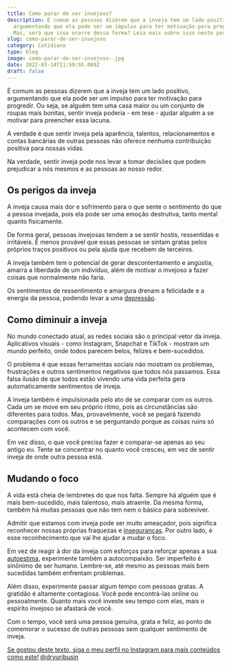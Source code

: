 ```yaml
---
title: Como parar de ser invejoso?
description: É comum as pessoas dizerem que a inveja tem um lado positivo,
  argumentando que ela pode ser um impulso para ter motivação para progredir.
  Mas, será que isso ocorre dessa forma? Leia mais sobre isso neste post!
slug: como-parar-de-ser-invejoso
category: Cotidiano
type: blog
image: como-parar-de-ser-invejoso-.jpg
date: 2022-03-14T11:59:55.089Z
draft: false
---
```


É comum as pessoas dizerem que a inveja tem um lado positivo, argumentando que ela pode ser um impulso para ter motivação para progredir. Ou seja, se alguém tem uma casa maior ou um conjunto de roupas mais bonitas, sentir inveja poderia - em tese - ajudar alguém a se motivar para preencher essa lacuna.

A verdade é que sentir inveja pela aparência, talentos, relacionamentos e contas bancárias de outras pessoas não oferece nenhuma contribuição positiva para nossas vidas.

Na verdade, sentir inveja pode nos levar a tomar decisões que podem prejudicar a nós mesmos e as pessoas ao nosso redor.

## Os perigos da inveja

A inveja causa mais dor e sofrimento para o que sente o sentimento do que a pessoa invejada, pois ela pode ser uma emoção destrutiva, tanto mental quanto fisicamente.

De forma geral, pessoas invejosas tendem a se sentir hostis, ressentidas e irritáveis. É menos provável que essas pessoas se sintam gratas pelos próprios traços positivos ou pela ajuda que recebem de terceiros.

A inveja também tem o potencial de gerar descontentamento e angústia, amarra a liberdade de um indivíduo, além de motivar o invejoso a fazer coisas que normalmente não faria.

Os sentimentos de ressentimento e amargura drenam a felicidade e a energia da pessoa, podendo levar a uma [depressão](https://yuribusin.com.br/8-sintomas-de-depressao-que-voce-precisa-reconhecer/).

## Como diminuir a inveja

No mundo conectado atual, as redes sociais são o principal vetor da inveja. Aplicativos visuais - como Instagram, Snapchat e TikTok - mostram um mundo perfeito, onde todos parecem belos, felizes e bem-sucedidos.

O problema é que essas ferramentas sociais não mostram os problemas, frustrações e outros sentimentos negativos que todos nós passamos. Essa falsa ilusão de que todos estão vivendo uma vida perfeita gera automaticamente sentimentos de inveja.

A inveja também é impulsionada pelo ato de se comparar com os outros. Cada um se move em seu próprio ritmo, pois as circunstâncias são diferentes para todos. Mas, provavelmente, você se pegará fazendo comparações com os outros e se perguntando porque as coisas ruins só acontecem com você.

Em vez disso, o que você precisa fazer é comparar-se apenas ao seu antigo eu. Tente se concentrar no quanto você cresceu, em vez de sentir inveja de onde outra pessoa está.

## Mudando o foco

A vida está cheia de lembretes do que nos falta. Sempre há alguém que é mais bem-sucedido, mais talentoso, mais atraente. Da mesma forma, também há muitas pessoas que não tem nem o básico para sobreviver.

Admitir que estamos com inveja pode ser muito ameaçador, pois significa reconhecer nossas próprias fraquezas e [inseguranças](https://yuribusin.com.br/5-dicas-para-vencer-a-inseguranca-no-relacionamento/). Por outro lado, é esse reconhecimento que vai lhe ajudar a mudar o foco.

Em vez de reagir à dor da inveja com esforços para reforçar apenas a sua [autoestima](https://yuribusin.com.br/como-aumentar-a-autoestima/#content), experimente também a autocompaixão. Ser imperfeito é sinônimo de ser humano. Lembre-se, até mesmo as pessoas mais bem sucedidas também enfrentam problemas.

Além disso, experimente passar algum tempo com pessoas gratas. A gratidão é altamente contagiosa. Você pode encontrá-las online ou pessoalmente. Quanto mais você investe seu tempo com elas, mais o espírito invejoso se afastará de você.

Com o tempo, você será uma pessoa genuína, grata e feliz, ao ponto de comemorar o sucesso de outras pessoas sem qualquer sentimento de inveja.

[Se gostou deste texto, siga o meu perfil no Instagram para mais conteúdos como este!](https://www.instagram.com/dryuribusin/) [@dryuribusin](https://www.instagram.com/dryuribusin/)
